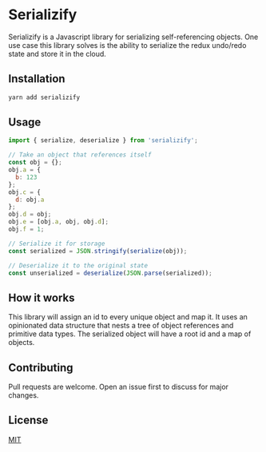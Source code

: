 # Serializify

Serializify is a Javascript library for serializing self-referencing objects. One use case this library solves is the ability to serialize the redux undo/redo state and store it in the cloud.

## Installation

```bash
yarn add serializify
```

## Usage

```javascript
import { serialize, deserialize } from 'serializify';

// Take an object that references itself
const obj = {};
obj.a = {
  b: 123
};
obj.c = {
  d: obj.a
};
obj.d = obj;
obj.e = [obj.a, obj, obj.d];
obj.f = 1;

// Serialize it for storage
const serialized = JSON.stringify(serialize(obj));

// Deserialize it to the original state
const unserialized = deserialize(JSON.parse(serialized)); 
```

## How it works
This library will assign an id to every unique object and map it. It uses an opinionated data structure that nests a tree of object references and primitive data types. The serialized object will have a root id and a map of objects.

## Contributing
Pull requests are welcome. Open an issue first to discuss for major changes.

## License
[MIT](https://choosealicense.com/licenses/mit/)